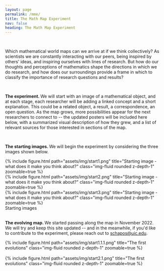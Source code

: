 ```yaml
---
layout: page
permalink: /mme/
title: The Math Map Experiment 
nav: false
heading: The Math Map Experiment 
---
```




<br>

Which mathematical world maps can we arrive at if we think collectively? As scientists we are constantly interacting with our peers, being inspired by others' ideas, and inspiring ourselves with lines of research. But how do our thoughts and perceptions of mathematics shape the directions in which we do research, and how does our surroundings provide a frame in which to classify the importance of research questions and results? 

 

    

<br>



<b>The experiment. </b> We will start with an image of a mathematical object, and at each stage, each researcher will be adding a linked concept and a short explanation. This could be a related object,  a result, a correspondence, an open question. As the map grows, more possibilities appear for the next researchers to connect to -- the updated posters will be included here below, with a summarized visual description of how they grew, and a list of relevant sources for those interested in sections of the map.  

<br>

<b>The starting images. </b> We will begin the experiment by considering the three images shown below. 

<div class="row">
    <div class="col-sm mt-3 mt-md-0">
        {% include figure.html path="assets/img/start1.png" title="Starting image - what does it make you think about?" class="img-fluid rounded z-depth-1" zoomable=true %}
    </div>
    <div class="col-sm mt-3 mt-md-0">
        {% include figure.html path="assets/img/start2.png" title="Starting image - what does it make you think about?" class="img-fluid rounded z-depth-1" zoomable=true %}
    </div>
    <div class="col-sm mt-3 mt-md-0">
        {% include figure.html path="assets/img/start3.png" title="Starting image - what does it make you think about?" class="img-fluid rounded z-depth-1" zoomable=true %}
    </div>
</div>
<div class="caption">
Starting images
</div>

<br>

<b>The evolving map. </b> We  started passing along the map in November 2022. We will try and keep this site updated -- and in the meanwhile, if you'd like to contribute to the experiment, please reach out to schapos@uic.edu. 

<div class="row">
    <div class="col-sm mt-3 mt-md-0">
        {% include figure.html path="assets/img/start1.1.1.png" title="The first evolutions" class="img-fluid rounded z-depth-1" zoomable=true %}
    </div>
</div>


<br>
<div class="row">
    <div class="col-sm mt-3 mt-md-0">
        {% include figure.html path="assets/img/start2.1.png" title="The first evolutions" class="img-fluid rounded z-depth-1" zoomable=true %}
    </div>
</div>

<br>

